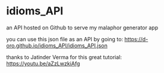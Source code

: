 # idioms_API
an API hosted on Github to serve my malaphor generator app

you can use this json file as an API by going to:
https://d-oro.github.io/idioms_API/idioms_API.json

thanks to Jatinder Verma for this great tutorial:
https://youtu.be/aZzLwzkiAfg 



